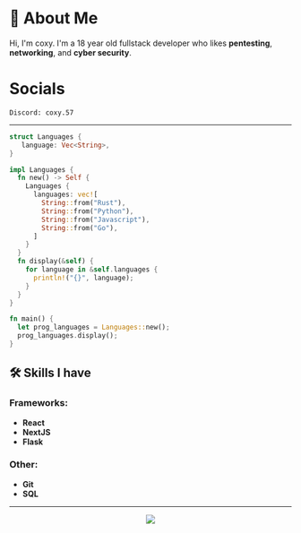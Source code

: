 

# 👋 About Me

Hi, I'm coxy. I'm a 18 year old fullstack developer who likes **pentesting**, **networking**, and **cyber security**.

# Socials
```
Discord: coxy.57
```

---

```rust
struct Languages {
   language: Vec<String>,
}

impl Languages {
  fn new() -> Self {
    Languages {
      languages: vec![
        String::from("Rust"),
        String::from("Python"),
        String::from("Javascript"),
        String::from("Go"),
      ]
    }
  }
  fn display(&self) {
    for language in &self.languages {
      println!("{}", language);
    }
  }
}

fn main() {
  let prog_languages = Languages::new();
  prog_languages.display();
}
```
## 🛠️ Skills I have

### Frameworks:
- **React**   
- **NextJS** 
- **Flask**  

### Other:
- **Git**  
- **SQL**   
--------

<p align="center"> <img src="https://github-readme-stats.vercel.app/api?username=1coxy57&theme=tokyonight&show_icons=true&card_width=1100"> </p>
